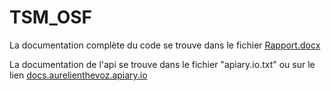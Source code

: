 TSM_OSF
=======

La documentation complète du code se trouve dans le fichier [Rapport.docx](https://github.com/yenyen/TSM_OSF/blob/master/docs/Rapport.docx?raw=true)

La documentation de l'api se trouve dans le fichier "apiary.io.txt" ou sur le lien [docs.aurelienthevoz.apiary.io](http://docs.aurelienthevoz.apiary.io/)

